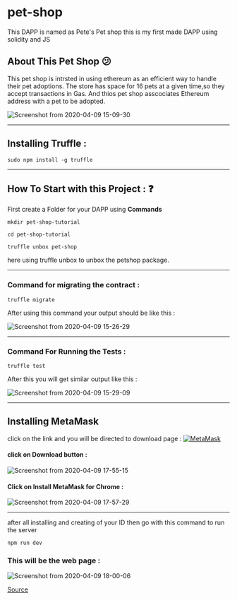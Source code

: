 # pet-shop

 This DAPP is named as Pete's Pet shop this is my first made DAPP using solidity and JS

## About This Pet Shop :confused:	

This pet shop is intrsted in using ethereum as an efficient way to handle their pet adoptions. The store has space for 16 pets at a given time,so they accept transactions in Gas. And thios pet shop asscociates Ethereum address with a pet to be adopted.


![Screenshot from 2020-04-09 15-09-30](https://user-images.githubusercontent.com/56226813/78881725-d49bd980-7a74-11ea-9a0a-e5802529daf5.png)

---

## Installing Truffle :

`sudo npm install -g truffle`

---

## How To Start with this Project : :question:

First create a Folder for your DAPP using **Commands**

`mkdir pet-shop-tutorial`

`cd pet-shop-tutorial`

`truffle unbox pet-shop`

here using truffle unbox to unbox the petshop package.

---

### Command for migrating the contract :

`truffle migrate`

After using this command your output should be like this :

![Screenshot from 2020-04-09 15-26-29](https://user-images.githubusercontent.com/56226813/78883050-97d0e200-7a76-11ea-9f45-5184a1d27000.png)

---

### Command For Running the Tests :

`truffle test`

After this you will get similar output like this :

![Screenshot from 2020-04-09 15-29-09](https://user-images.githubusercontent.com/56226813/78883343-0877fe80-7a77-11ea-830a-a4db7fcb5022.png)

---

## Installing MetaMask

click on the link and you will be directed to download page :
<a href="https://metamask.io/" target="_blank"><img src="![Screenshot from 2020-04-09 17-48-11](https://user-images.githubusercontent.com/56226813/78894437-a923e980-7a8a-11ea-81e6-8b4a933492a9.png)"
 alt="MetaMask"></a>

#### click on Download button :

![Screenshot from 2020-04-09 17-55-15](https://user-images.githubusercontent.com/56226813/78894794-5eef3800-7a8b-11ea-9464-0c3895c38fd4.png)

#### Click on Install MetaMask for Chrome :

![Screenshot from 2020-04-09 17-57-29](https://user-images.githubusercontent.com/56226813/78894996-b55c7680-7a8b-11ea-9eb1-956d96835892.png)

---

after all installing and creating of your ID then go with this command to run the server

`npm run dev`

### This will be the web page :

![Screenshot from 2020-04-09 18-00-06](https://user-images.githubusercontent.com/56226813/78895240-18e6a400-7a8c-11ea-8ee1-9cd889bf7f9c.png)

<a href = "https://www.trufflesuite.com/tutorials/pet-shop">Source</a>

